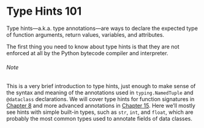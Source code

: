 # Type Hints 101

Type hints—a.k.a. type annotations—are ways to declare the expected type of function arguments, return values, variables, and attributes.

The first thing you need to know about type hints is that they are not enforced at all by the Python bytecode compiler and interpreter.

###### Note

This is a very brief introduction to type hints, just enough to make sense of the syntax and meaning of the annotations used in `typing.NamedTuple` and `@dataclass` declarations. We will cover type hints for function signatures in [Chapter 8](ch08.html#type_hints_in_def_ch) and more advanced annotations in [Chapter 15](ch15.html#more_types_ch). Here we’ll mostly see hints with simple built-in types, such as `str`, `int`, and `float`, which are probably the most common types used to annotate fields of data classes.